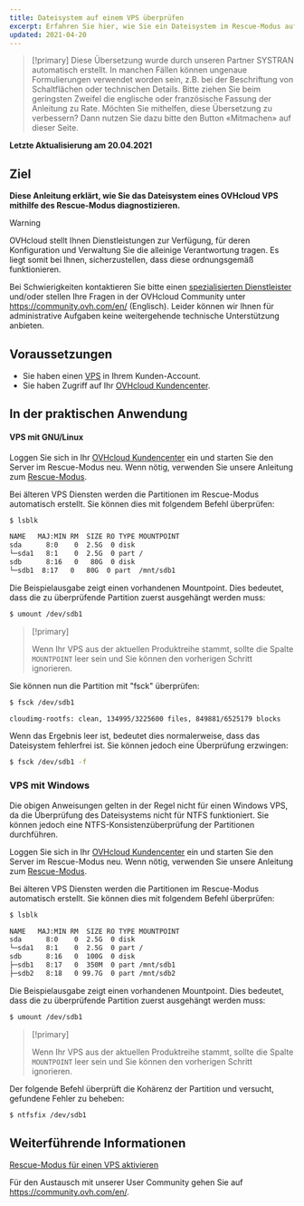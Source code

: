 ```yaml
---
title: Dateisystem auf einem VPS überprüfen
excerpt: Erfahren Sie hier, wie Sie ein Dateisystem im Rescue-Modus auf Fehler überprüfen
updated: 2021-04-20
---
```


> [!primary]
> Diese Übersetzung wurde durch unseren Partner SYSTRAN automatisch erstellt. In manchen Fällen können ungenaue Formulierungen verwendet worden sein, z.B. bei der Beschriftung von Schaltflächen oder technischen Details. Bitte ziehen Sie beim geringsten Zweifel die englische oder französische Fassung der Anleitung zu Rate. Möchten Sie mithelfen, diese Übersetzung zu verbessern? Dann nutzen Sie dazu bitte den Button «Mitmachen» auf dieser Seite.
>

**Letzte Aktualisierung am 20.04.2021**

## Ziel

**Diese Anleitung erklärt, wie Sie das Dateisystem eines OVHcloud VPS mithilfe des Rescue-Modus diagnostizieren.**

> [!warning]
>
> OVHcloud stellt Ihnen Dienstleistungen zur Verfügung, für deren Konfiguration und Verwaltung Sie die alleinige Verantwortung tragen. Es liegt somit bei Ihnen, sicherzustellen, dass diese ordnungsgemäß funktionieren.
> 
> Bei Schwierigkeiten kontaktieren Sie bitte einen [spezialisierten Dienstleister](https://partner.ovhcloud.com/de/directory/) und/oder stellen Ihre Fragen in der OVHcloud Community unter https://community.ovh.com/en/ (Englisch). Leider können wir Ihnen für administrative Aufgaben keine weitergehende technische Unterstützung anbieten. 
>

## Voraussetzungen

- Sie haben einen [VPS](https://www.ovhcloud.com/de/vps/) in Ihrem Kunden-Account.
- Sie haben Zugriff auf Ihr [OVHcloud Kundencenter](https://www.ovh.com/auth/?action=gotomanager&from=https://www.ovh.de/&ovhSubsidiary=de).

## In der praktischen Anwendung

#### VPS mit GNU/Linux

Loggen Sie sich in Ihr [OVHcloud Kundencenter](https://www.ovh.com/auth/?action=gotomanager&from=https://www.ovh.de/&ovhSubsidiary=de) ein und starten Sie den Server im Rescue-Modus neu. Wenn nötig, verwenden Sie unsere Anleitung zum [Rescue-Modus](/pages/cloud/vps/rescue).

Bei älteren VPS Diensten werden die Partitionen im Rescue-Modus automatisch erstellt. Sie können dies mit folgendem Befehl überprüfen:

```bash
$ lsblk

NAME   MAJ:MIN RM  SIZE RO TYPE MOUNTPOINT
sda      8:0    0  2.5G  0 disk
└─sda1   8:1    0  2.5G  0 part /
sdb      8:16   0   80G  0 disk
└─sdb1  8:17   0   80G  0 part  /mnt/sdb1
```

Die Beispielausgabe zeigt einen vorhandenen Mountpoint. Dies bedeutet, dass die zu überprüfende Partition zuerst ausgehängt werden muss:

```bash
$ umount /dev/sdb1
```

> [!primary]
>
> Wenn Ihr VPS aus der aktuellen Produktreihe stammt, sollte die Spalte `MOUNTPOINT` leer sein und Sie können den vorherigen Schritt ignorieren.

Sie können nun die Partition mit "fsck" überprüfen:

```bash
$ fsck /dev/sdb1

cloudimg-rootfs: clean, 134995/3225600 files, 849881/6525179 blocks
```

Wenn das Ergebnis leer ist, bedeutet dies normalerweise, dass das Dateisystem fehlerfrei ist. Sie können jedoch eine Überprüfung erzwingen:

```bash
$ fsck /dev/sdb1 -f
```

### VPS mit Windows

Die obigen Anweisungen gelten in der Regel nicht für einen Windows VPS, da die Überprüfung des Dateisystems nicht für NTFS funktioniert. Sie können jedoch eine NTFS-Konsistenzüberprüfung der Partitionen durchführen.

Loggen Sie sich in Ihr [OVHcloud Kundencenter](https://www.ovh.com/auth/?action=gotomanager&from=https://www.ovh.de/&ovhSubsidiary=de) ein und starten Sie den Server im Rescue-Modus neu. Wenn nötig, verwenden Sie unsere Anleitung zum [Rescue-Modus](/pages/cloud/vps/rescue).

Bei älteren VPS Diensten werden die Partitionen im Rescue-Modus automatisch erstellt. Sie können dies mit folgendem Befehl überprüfen:

```bash
$ lsblk

NAME   MAJ:MIN RM  SIZE RO TYPE MOUNTPOINT
sda      8:0    0  2.5G  0 disk
└─sda1   8:1    0  2.5G  0 part /
sdb      8:16   0  100G  0 disk
├─sdb1   8:17   0  350M  0 part /mnt/sdb1
├─sdb2   8:18   0 99.7G  0 part /mnt/sdb2
```

Die Beispielausgabe zeigt einen vorhandenen Mountpoint. Dies bedeutet, dass die zu überprüfende Partition zuerst ausgehängt werden muss:

```bash
$ umount /dev/sdb1
```

> [!primary]
>
> Wenn Ihr VPS aus der aktuellen Produktreihe stammt, sollte die Spalte `MOUNTPOINT` leer sein und Sie können den vorherigen Schritt ignorieren.

Der folgende Befehl überprüft die Kohärenz der Partition und versucht, gefundene Fehler zu beheben:

```bash
$ ntfsfix /dev/sdb1
```

## Weiterführende Informationen

[Rescue-Modus für einen VPS aktivieren](/pages/cloud/vps/rescue)

Für den Austausch mit unserer User Community gehen Sie auf <https://community.ovh.com/en/>.
